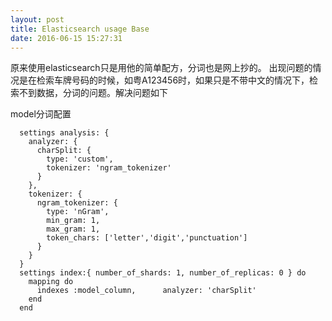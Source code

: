 ```yaml
---
layout: post
title: Elasticsearch usage Base
date: 2016-06-15 15:27:31
---
```


原来使用elasticsearch只是用他的简单配方，分词也是网上抄的。
出现问题的情况是在检索车牌号码的时候，如粤A123456时，如果只是不带中文的情况下，检索不到数据，分词的问题。解决问题如下

model分词配置

```
  settings analysis: {
    analyzer: {
      charSplit: {
        type: 'custom',
        tokenizer: 'ngram_tokenizer'
      }
    },
    tokenizer: {
      ngram_tokenizer: {
        type: 'nGram',
        min_gram: 1,
        max_gram: 1,
        token_chars: ['letter','digit','punctuation']
      }
    }
  }
  settings index:{ number_of_shards: 1, number_of_replicas: 0 } do
    mapping do
      indexes :model_column,      analyzer: 'charSplit'
    end
  end
```

